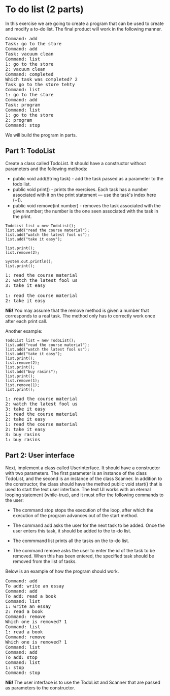 # To do list (2 parts)
In this exercise we are going to create a program that can be used to create and modify a to-do list. The final product will work in the following manner.

<pre>
Command: add
Task: go to the store
Command: add
Task: vacuum clean
Command: list
1: go to the store
2: vacuum clean
Command: completed
Which task was completed? 2
Task go to the store tehty
Command: list
1: go to the store
Command: add
Task: program
Command: list
1: go to the store
2: program
Command: stop
</pre>

We will build the program in parts.

## Part 1: TodoList
Create a class called TodoList. It should have a constructor without parameters and the following methods:

- public void add(String task) - add the task passed as a parameter to the todo list.
- public void print() - prints the exercises. Each task has a number associated with it on the print statement — use 
  the task's index here (+1).
- public void remove(int number) - removes the task associated with the given number; the number is the one seen 
  associated with the task in the print.

```
TodoList list = new TodoList();
list.add("read the course material");
list.add("watch the latest fool us");
list.add("take it easy");

list.print();
list.remove(2);

System.out.println();
list.print();
```

<pre>
1: read the course material
2: watch the latest fool us
3: take it easy

1: read the course material
2: take it easy
</pre>

__NB!__ You may assume that the remove method is given a number that corresponds to a real task. The method only has to 
correctly work once after each print call.

Another example:
```
TodoList list = new TodoList();
list.add("read the course material");
list.add("watch the latest fool us");
list.add("take it easy");
list.print();
list.remove(2);
list.print();
list.add("buy rasins");
list.print();
list.remove(1);
list.remove(1);
list.print();
```

<pre>
1: read the course material
2: watch the latest fool us
3: take it easy
1: read the course material
2: take it easy
1: read the course material
2: take it easy
3: buy rasins
1: buy rasins
</pre>


## Part 2: User interface

Next, implement a class called UserInterface. It should have a constructor with two parameters. The first parameter is an instance of the class TodoList, and the second is an instance of the class Scanner. In addition to the constructor, the class should have the method public void start() that is used to start the text user interface. The text UI works with an eternal looping statement (while-true), and it must offer the following commands to the user:

- The command stop stops the execution of the loop, after which the execution of the program advances out of the 
start method.

- The command add asks the user for the next task to be added. Once the user enters this task, it should be added to 
the to-do list.

- The commmand list prints all the tasks on the to-do list.

- The command remove asks the user to enter the id of the task to be removed. When this has been entered, the 
specified task should be removed from the list of tasks.

Below is an example of how the program should work.

<pre>
Command: add
To add: write an essay
Command: add
To add: read a book
Command: list
1: write an essay
2: read a book
Command: remove
Which one is removed? 1
Command: list
1: read a book
Command: remove
Which one is removed? 1
Command: list
Command: add
To add: stop
Command: list
1: stop
Command: stop
</pre>

__NB!__ The user interface is to use the TodoList and Scanner that are passed as parameters to the constructor.